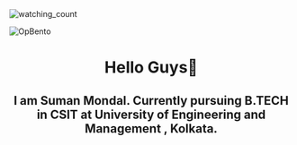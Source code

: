 <img src="https://widgetbite.com/stats/suman-3" alt="watching_count" />

![OpBento](https://firebasestorage.googleapis.com/v0/b/smartkaksha-fe32c.appspot.com/o/opbento%2Fsuman-38c7da.png?alt=media)

<p><h1 align="center" style="text-decoration: none; cursor: none;">Hello Guys👋<br/></h1>
<h2 align="center">I am Suman Mondal. Currently pursuing B.TECH in CSIT at University of Engineering and Management , Kolkata.</h2></p>


